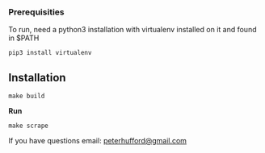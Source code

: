 ### Prerequisities

To run, need a python3 installation with virtualenv installed on it and found
in $PATH

```
pip3 install virtualenv
```

## Installation

`make build`

**Run**

`make scrape`



If you have questions email:
peterhufford@gmail.com
